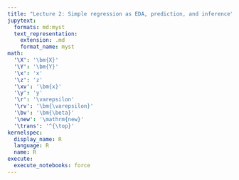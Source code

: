 ```yaml
---
title: "Lecture 2: Simple regression as EDA, prediction, and inference"
jupytext:
  formats: md:myst
  text_representation:
    extension: .md
    format_name: myst
math:
  '\X': '\bm{X}'
  '\Y': '\bm{Y}'
  '\x': 'x'
  '\z': 'z'
  '\xv': '\bm{x}'
  '\y': 'y'
  '\r': '\varepsilon'
  '\rv': '\bm{\varepsilon}'
  '\bv': '\bm{\beta}'
  '\new': '\mathrm{new}'
  '\trans': '^{\top}'
kernelspec:
  display_name: R
  language: R
  name: R
execute:
  execute_notebooks: force
---
```


